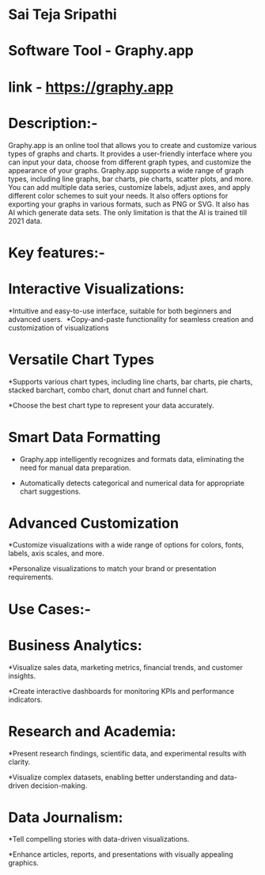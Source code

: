 # Sai Teja Sripathi

# Software Tool - Graphy.app


# link - https://graphy.app


# Description:- 

Graphy.app is an online tool that allows you to create and customize various types of graphs and charts. It provides a user-friendly interface where you can input your data, choose from different graph types, and customize the appearance of your graphs. Graphy.app supports a wide range of graph types, including line graphs, bar charts, pie charts, scatter plots, and more. You can add multiple data series, customize labels, adjust axes, and apply different color schemes to suit your needs. It also offers options for exporting your graphs in various formats, such as PNG or SVG. It also has AI which generate data sets. The only limitation is that the AI is trained till 2021 data.



# Key features:- 

# Interactive Visualizations:

*Intuitive and easy-to-use interface, suitable for both beginners and advanced users.
​
*Copy-and-paste functionality for seamless creation and customization of visualizations




  
# Versatile Chart Types

*Supports various chart types, including line charts, bar charts, pie charts, stacked barchart, combo chart, donut chart and funnel chart.​

*Choose the best chart type to represent your data accurately.


# Smart Data Formatting

* Graphy.app intelligently recognizes and formats data, eliminating the need for manual data preparation.​
  
* Automatically detects categorical and numerical data for appropriate chart suggestions.

  
# Advanced Customization

*Customize visualizations with a wide range of options for colors, fonts, labels, axis scales, and more.​

*Personalize visualizations to match your brand or presentation requirements.





# Use Cases:-

# Business Analytics:​

*Visualize sales data, marketing metrics, financial trends, and customer insights.​

*Create interactive dashboards for monitoring KPIs and performance indicators.​

# Research and Academia:​

*Present research findings, scientific data, and experimental results with clarity.​

*Visualize complex datasets, enabling better understanding and data-driven decision-making.​

# Data Journalism:​


*Tell compelling stories with data-driven visualizations.​

*Enhance articles, reports, and presentations with visually appealing graphics.​


